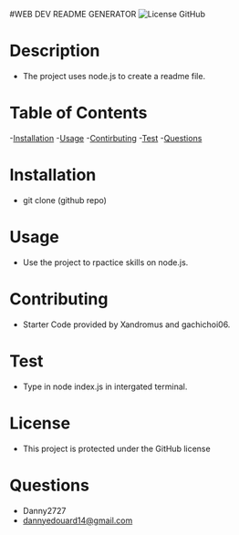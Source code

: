#WEB DEV README GENERATOR    ![License GitHub](https://img.shields.io/badge/license-MIT.green.svg) 
 


  # Description
 - The project uses node.js to create a readme file.

# Table of Contents 
-[Installation](#installation)
-[Usage](#usage)
-[Contirbuting](#contributions)
-[Test](#test)
-[Questions](#questions)
 

# Installation
 - git clone (github repo)

# Usage
 - Use the project to rpactice skills on node.js.

# Contributing 
- Starter Code provided by Xandromus and gachichoi06.
 

# Test 
- Type in node index.js in intergated terminal.

# License
- This project is protected under the GitHub license 

# Questions
- Danny2727
- dannyedouard14@gmail.com
